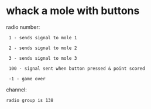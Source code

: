 # whack a mole with buttons
 radio number:
 
     1 - sends signal to mole 1
     
     2 - sends signal to mole 2
     
     3 - sends signal to mole 3
     
     100 - signal sent when button pressed & point scored
     
     -1 - game over
     
channel:

    radio group is 138
